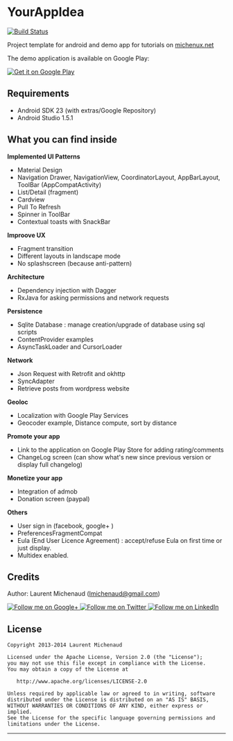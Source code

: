 # YourAppIdea

[![Build Status](https://travis-ci.org/Michenux/YourAppIdea.svg?branch=master)](https://travis-ci.org/Michenux/YourAppIdea)

Project template for android and demo app for tutorials on [michenux.net](http://www.michenux.net)

The demo application is available on Google Play:

 [![Get it on Google Play](http://www.android.com/images/brand/get_it_on_play_logo_small.png)](https://play.google.com/store/apps/details?id=org.michenux.yourappidea)

## Requirements

* Android SDK 23 (with extras/Google Repository)
* Android Studio 1.5.1

## What you can find inside

**Implemented UI Patterns**

* Material Design
* Navigation Drawer, NavigationView, CoordinatorLayout, AppBarLayout, ToolBar (AppCompatActivity)
* List/Detail (fragment)
* Cardview
* Pull To Refresh
* Spinner in ToolBar
* Contextual toasts with SnackBar


**Improove UX**

* Fragment transition
* Different layouts in landscape mode
* No splashscreen (because anti-pattern)


**Architecture**

* Dependency injection with Dagger
* RxJava for asking permissions and network requests


**Persistence**

* Sqlite Database : manage creation/upgrade of database using sql scripts
* ContentProvider examples
* AsyncTaskLoader and CursorLoader


**Network**

* Json Request with Retrofit and okhttp
* SyncAdapter
* Retrieve posts from wordpress website


**Geoloc**

* Localization with Google Play Services
* Geocoder example, Distance compute, sort by distance


**Promote your app**

* Link to the application on Google Play Store for adding rating/comments
* ChangeLog screen (can show what's new since previous version or display full changelog)


**Monetize your app**

* Integration of admob
* Donation screen (paypal)


**Others**

* User sign in (facebook, google+ )
* PreferencesFragmentCompat
* Eula (End User Licence Agreement) : accept/refuse Eula on first time or just display.
* Multidex enabled.

## Credits

Author: Laurent Michenaud (lmichenaud@gmail.com)

<a href="https://plus.google.com/+LaurentMichenaud/posts">
  <img alt="Follow me on Google+"
       src="http://www.michenux.net/images/g+64.png" />
</a>
<a href="https://twitter.com/Michenux">
  <img alt="Follow me on Twitter"
       src="http://www.michenux.net/images/twitter64.png" />
</a>
<a href="http://www.linkedin.com/pub/laurent-michenaud/5/148/b32">
  <img alt="Follow me on LinkedIn"
       src="http://www.michenux.net/images/linkedin.png" />
</a>

License
-------

    Copyright 2013-2014 Laurent Michenaud

    Licensed under the Apache License, Version 2.0 (the "License");
    you may not use this file except in compliance with the License.
    You may obtain a copy of the License at

       http://www.apache.org/licenses/LICENSE-2.0

    Unless required by applicable law or agreed to in writing, software
    distributed under the License is distributed on an "AS IS" BASIS,
    WITHOUT WARRANTIES OR CONDITIONS OF ANY KIND, either express or implied.
    See the License for the specific language governing permissions and
    limitations under the License.


---


